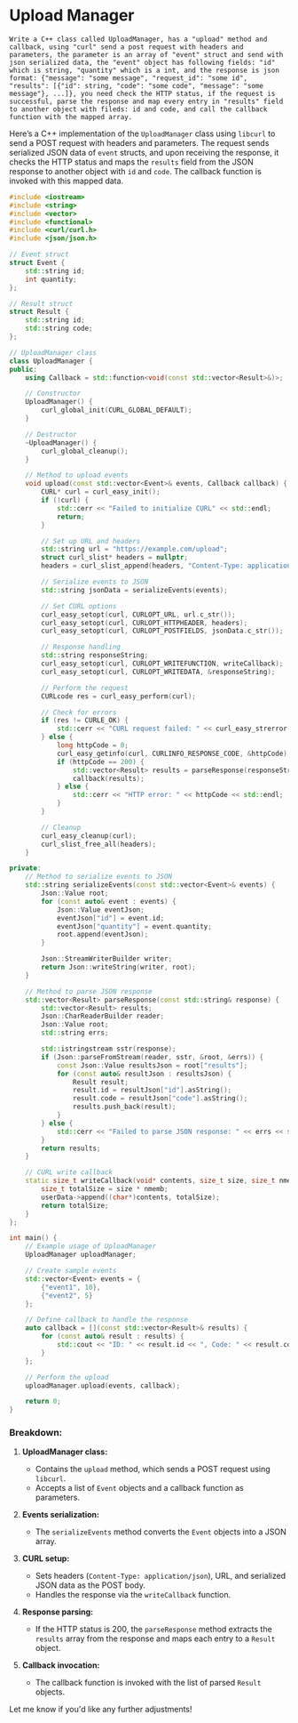 # Upload Manager #

```
Write a C++ class called UploadManager, has a "upload" method and callback, using "curl" send a post request with headers and parameters, the parameter is an array of "event" struct and send with json serialized data, the "event" object has following fields: "id" which is string, "quantity" which is a int, and the response is json format: {"message": "some message", "request_id": "some id", "results": [{"id": string, "code": "some code", "message": "some message"}, ...]}, you need check the HTTP status, if the request is successful, parse the response and map every entry in "results" field to another object with fileds: id and code, and call the callback function with the mapped array.
```

Here’s a C++ implementation of the `UploadManager` class using `libcurl` to send a POST request with headers and parameters. The request sends serialized JSON data of `event` structs, and upon receiving the response, it checks the HTTP status and maps the `results` field from the JSON response to another object with `id` and `code`. The callback function is invoked with this mapped data.

```cpp
#include <iostream>
#include <string>
#include <vector>
#include <functional>
#include <curl/curl.h>
#include <json/json.h>

// Event struct
struct Event {
    std::string id;
    int quantity;
};

// Result struct
struct Result {
    std::string id;
    std::string code;
};

// UploadManager class
class UploadManager {
public:
    using Callback = std::function<void(const std::vector<Result>&)>;

    // Constructor
    UploadManager() {
        curl_global_init(CURL_GLOBAL_DEFAULT);
    }

    // Destructor
    ~UploadManager() {
        curl_global_cleanup();
    }

    // Method to upload events
    void upload(const std::vector<Event>& events, Callback callback) {
        CURL* curl = curl_easy_init();
        if (!curl) {
            std::cerr << "Failed to initialize CURL" << std::endl;
            return;
        }

        // Set up URL and headers
        std::string url = "https://example.com/upload";
        struct curl_slist* headers = nullptr;
        headers = curl_slist_append(headers, "Content-Type: application/json");

        // Serialize events to JSON
        std::string jsonData = serializeEvents(events);

        // Set CURL options
        curl_easy_setopt(curl, CURLOPT_URL, url.c_str());
        curl_easy_setopt(curl, CURLOPT_HTTPHEADER, headers);
        curl_easy_setopt(curl, CURLOPT_POSTFIELDS, jsonData.c_str());

        // Response handling
        std::string responseString;
        curl_easy_setopt(curl, CURLOPT_WRITEFUNCTION, writeCallback);
        curl_easy_setopt(curl, CURLOPT_WRITEDATA, &responseString);

        // Perform the request
        CURLcode res = curl_easy_perform(curl);

        // Check for errors
        if (res != CURLE_OK) {
            std::cerr << "CURL request failed: " << curl_easy_strerror(res) << std::endl;
        } else {
            long httpCode = 0;
            curl_easy_getinfo(curl, CURLINFO_RESPONSE_CODE, &httpCode);
            if (httpCode == 200) {
                std::vector<Result> results = parseResponse(responseString);
                callback(results);
            } else {
                std::cerr << "HTTP error: " << httpCode << std::endl;
            }
        }

        // Cleanup
        curl_easy_cleanup(curl);
        curl_slist_free_all(headers);
    }

private:
    // Method to serialize events to JSON
    std::string serializeEvents(const std::vector<Event>& events) {
        Json::Value root;
        for (const auto& event : events) {
            Json::Value eventJson;
            eventJson["id"] = event.id;
            eventJson["quantity"] = event.quantity;
            root.append(eventJson);
        }

        Json::StreamWriterBuilder writer;
        return Json::writeString(writer, root);
    }

    // Method to parse JSON response
    std::vector<Result> parseResponse(const std::string& response) {
        std::vector<Result> results;
        Json::CharReaderBuilder reader;
        Json::Value root;
        std::string errs;

        std::istringstream sstr(response);
        if (Json::parseFromStream(reader, sstr, &root, &errs)) {
            const Json::Value resultsJson = root["results"];
            for (const auto& resultJson : resultsJson) {
                Result result;
                result.id = resultJson["id"].asString();
                result.code = resultJson["code"].asString();
                results.push_back(result);
            }
        } else {
            std::cerr << "Failed to parse JSON response: " << errs << std::endl;
        }
        return results;
    }

    // CURL write callback
    static size_t writeCallback(void* contents, size_t size, size_t nmemb, std::string* userData) {
        size_t totalSize = size * nmemb;
        userData->append((char*)contents, totalSize);
        return totalSize;
    }
};

int main() {
    // Example usage of UploadManager
    UploadManager uploadManager;

    // Create sample events
    std::vector<Event> events = {
        {"event1", 10},
        {"event2", 5}
    };

    // Define callback to handle the response
    auto callback = [](const std::vector<Result>& results) {
        for (const auto& result : results) {
            std::cout << "ID: " << result.id << ", Code: " << result.code << std::endl;
        }
    };

    // Perform the upload
    uploadManager.upload(events, callback);

    return 0;
}
```

### Breakdown:

1. **UploadManager class:**
   - Contains the `upload` method, which sends a POST request using `libcurl`.
   - Accepts a list of `Event` objects and a callback function as parameters.

2. **Events serialization:**
   - The `serializeEvents` method converts the `Event` objects into a JSON array.

3. **CURL setup:**
   - Sets headers (`Content-Type: application/json`), URL, and serialized JSON data as the POST body.
   - Handles the response via the `writeCallback` function.

4. **Response parsing:**
   - If the HTTP status is 200, the `parseResponse` method extracts the `results` array from the response and maps each entry to a `Result` object.

5. **Callback invocation:**
   - The callback function is invoked with the list of parsed `Result` objects.

Let me know if you'd like any further adjustments!